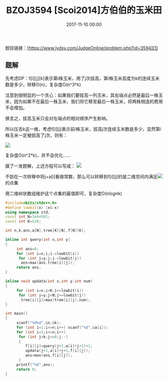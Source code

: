 ﻿---
layout: post
title: BZOJ3594 [Scoi2014]方伯伯的玉米田
date: 2017-11-10 00:00
categories: training
tags: DP 数据结构
img: https://Vexoben.github.io/assets/images/Blog/2017-11-10-BZOJ3594-%5BScoi2014%5D方伯伯的玉米田.jpg
---
题目链接：[https://www.lydsy.com/JudgeOnline/problem.php?id=3594][1]

## **题解**

先考虑DP：f[i][j][k]表示第i株玉米，用了j次拔高，第i株玉米高度为k的连续玉米数是多少，转移O(n)，复杂度O(n^3*k)

注意到很明显的一个贪心：如果我们要拔高一列玉米，其右端点必然是最后一株玉米，因为如果不在最后一株玉米，我们将它移至最后一株玉米，将两株相连的费用不会增加。

换言之，拔高玉米只会对左端点的相对顺序产生影响。 

所以压去k这一维，考虑f[i][j]表示前i株玉米，拔高j次连续玉米数是多少，显然第i株玉米一定被拔高了j次，则有：  

![][2]

复杂度O(n^2*k)，并不会优化……

膜了一发题解，上述方程可以写成：   ![][3]

不妨在一次转移中将j+a[i]看做常数，那么可以转移到f[i][j]的是二维空间内满足![][4]的点集

用二维树状数组维护这个点集的最值即可，复杂度O(n*logn*k)

```cpp
#include<bits/stdc++.h>
#define lowbit(x) (x&-x)
using namespace std;
const int N=1e4+501;
const int K=510;

int n,k,ans,a[N],tree[K][N],f[N][K];

inline int query(int x,int y)
{
	 int ans=0;
	 for (int i=x;i;i-=lowbit(i))
	  for (int j=y;j;j-=lowbit(j))
	   ans=max(ans,tree[i][j]);
	 return ans;
}

inline void updata(int x,int y,int num)
{
	 for (int i=x;i<K;i+=lowbit(i))
	  for (int j=y;j<N;j+=lowbit(j))
	   tree[i][j]=max(tree[i][j],num);
}

int main()
{
	 scanf("%d%d",&n,&k);
	 for (int i=1;i<=n;i++) scanf("%d",&a[i]);
	 for (int i=1;i<=n;i++)
	  for (int j=k;j>=0;j--)
	  {
	  	 f[i][j]=query(j+1,a[i]+j+1)+1;
	  	 updata(j+1,a[i]+j+1,f[i][j]);
	  	 ans=max(ans,f[i][j]);
	  }
	 printf("%d",ans);
	 return 0;
}
```



  [1]: https://vexoben.github.io/assets/images/Blog/2017-11-10-BZOJ3594-%5BScoi2014%5D%E6%96%B9%E4%BC%AF%E4%BC%AF%E7%9A%84%E7%8E%89%E7%B1%B3%E7%94%B0%281%29.JPG
  [2]: https://vexoben.github.io/assets/images/Blog/2017-11-10-BZOJ3594-%5BScoi2014%5D%E6%96%B9%E4%BC%AF%E4%BC%AF%E7%9A%84%E7%8E%89%E7%B1%B3%E7%94%B0%281%29.JPG
  [3]: https://vexoben.github.io/assets/images/Blog/2017-11-10-BZOJ3594-%5BScoi2014%5D%E6%96%B9%E4%BC%AF%E4%BC%AF%E7%9A%84%E7%8E%89%E7%B1%B3%E7%94%B0%282%29.JPG
  [4]: https://vexoben.github.io/assets/images/Blog/2017-11-10-BZOJ3594-%5BScoi2014%5D%E6%96%B9%E4%BC%AF%E4%BC%AF%E7%9A%84%E7%8E%89%E7%B1%B3%E7%94%B0(3).JPG